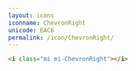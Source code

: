 ```yaml
---
layout: icons
iconname: ChevronRight
unicode: EAC6
permalink: /icon/ChevronRight/
---
```


``` html
<i class="mi mi-ChevronRight"></i>
```
